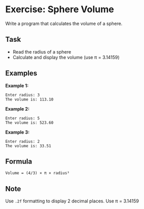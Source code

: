 # Exercise: Sphere Volume

Write a program that calculates the volume of a sphere.

## Task
- Read the radius of a sphere
- Calculate and display the volume (use π = 3.14159)

## Examples
**Example 1:**
```
Enter radius: 3
The volume is: 113.10
```

**Example 2:**
```
Enter radius: 5
The volume is: 523.60
```

**Example 3:**
```
Enter radius: 2
The volume is: 33.51
```

## Formula
`Volume = (4/3) × π × radius³`

## Note
Use `.2f` formatting to display 2 decimal places. Use π = 3.14159
